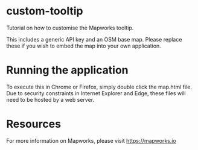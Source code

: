 # custom-tooltip
Tutorial on how to customise the Mapworks tooltip.

This includes a generic API key and an OSM base map. Please replace these if you wish to embed the map into your own application. 

# Running the application
To execute this in Chrome or Firefox, simply double click the map.html file. Due to security constraints in Internet Explorer and Edge, these files will need to be hosted by a web server.

# Resources
For more information on Mapworks, please visit https://mapworks.io

